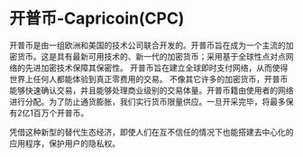 # 

# 开普币-Capricoin(CPC)

开普币是由一组欧洲和美国的技术公司联合开发的。开普币旨在成为一个主流的加密货币。这是具有最新可用技术的、新一代的加密货币；采用基于全球性点对点网络的先进加密技术保障其保密性。
开普币旨在建立全球即时支付网络，从而使得世界上任何人都能体验到真正零费用的交易。
不像其它许多的加密货币，开普币能够快速确认交易，并且能够处理商业级别的交易体量。开普币籍由使用者的网络进行分配。为了防止通货膨胀，我们实行货币限量供应。一旦开采完毕，将最多保有2亿1百万个开普币。

凭借这种新型的替代生态经济，即使人们在互不信任的情况下也能搭建去中心化的应用程序，保护用户的隐私权。

